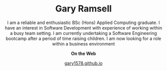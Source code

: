 
<h1 align="center">Gary Ramsell</h1>
<p align="center">I am a reliable and enthusiastic BSc (Hons) Applied Computing graduate.  I have an interest in Software Development with experience of working within a busy team setting.  I am currently undertaking a Software Engineering bootcamp after a period of time raising children.  I am now looking for a role within a business environment</p>
<p align="center"><b>On the Web</b></p>
<p align="center"><a href="https://Gary1578.github.io">gary1578.github.io</a></p>
